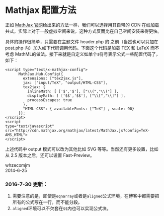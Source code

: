 Mathjax 配置方法
===

正如 [MathJax 官网](http://docs.mathjax.org/en/latest/configuration.html#loading-and-configuring-mathjax)给出来的方法一样，我们可以选择用其自带的 CDN 在线加载共式。实际上对于一般虚拟空间来说，这种方式反而比在自己空间安装来得更快。
 
具体的操作很简单，只需要在主题文件 header.php 的 </head> 之前（当然也可以只加在 post.php 内）加入如下代码调用代码。下面这个代码是加载 TEX 和 LaTeX 而不考虑 MathML的做法。接下来就是自定义如单个`$`符号表示公式一些配置代码了，如下：
   
    <script type="text/x-mathjax-config">
          MathJax.Hub.Config({
            extensions: ["tex2jax.js"],
            jax: ["input/TeX", "output/HTML-CSS"],
            tex2jax: {
              inlineMath: [ ['$','$'], ["\\(","\\)"] ],
              displayMath: [ ['$$','$$'], ["\\[","\\]"] ],
              processEscapes: true
            },
            "HTML-CSS": { availableFonts: ["TeX"] , scale: 90}
          });
    </script>
    <script 
    type="text/javascript" src="http://cdn.mathjax.org/mathjax/latest/MathJax.js?config=TeX-AMS_HTML">
    </script>

上述代码中 output 模式可以改为其他比如 SVG 等等。当然还有更多设置，比如从 2.5 版本之后，还可以设置 Fast-Preview。

whzecomjm  
2014-6-25

### 2016-7-30 更新：

1. 需要注意的是，即使是`eqnarray`或者是`aligned`公式环境，在博客中都需要把所有的公式写在一行，而不能分段。
2. `aligned`环境可以不欠套在`$$`内也可以实现公式块。